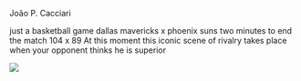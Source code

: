 João P. Cacciari

just a basketball game
dallas mavericks x phoenix suns
two minutes to end the match 104 x 89
At this moment this iconic scene of rivalry takes place
when your opponent thinks he is superior

![](https://media1.tenor.com/m/ZVd--yhmzPoAAAAC/luka-doncic-devin-booker.gif)
